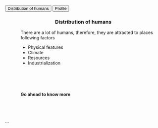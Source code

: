 <br><br><br>
      <div>
        <div class="d-flex align-items-start">
          <div
            class="nav flex-column nav-pills me-3"
            id="v-pills-tab"
            role="tablist"
            aria-orientation="vertical"
          >
            <button
              class="nav-link active"
              id="v-pills-distro-tab"
              data-bs-toggle="pill"
              data-bs-target="#v-pills-distro"
              type="button"
              role="tab"
              aria-controls="v-pills-home"
              aria-selected="true"
            >
              Distribution of humans
            </button>
            <button
              class="nav-link"
              id="v-pills-profile-tab"
              data-bs-toggle="pill"
              data-bs-target="#v-pills-profile"
              type="button"
              role="tab"
              aria-controls="v-pills-profile"
              aria-selected="false"
            >
              Profile
            </button>
          </div>
          <div class="tab-content" id="v-pills-tabContent">
            <div
              class="tab-pane fade show active"
              id="v-pills-distro"
              role="tabpanel"
              aria-labelledby="v-pills-distro-tab"
            >
            <div>
              <center><h3>Distribution of humans</h3></center>
              <div style="margin-left: 50px;">
                <p>There are a lot of humans, therefore, they are attracted to places following factors</p>
                <ul>
                  <li>Physical features</li>
                  <li>Climate</li>
                  <li>Resources</li>
                  <li>Industrialization</li>
                </ul> 
                <br>
                <br>
                <br>
                <h4>Go ahead to know more</h4>
                <br>
                <br>
                <br>
              </div>
            </div>
            </div>
            <div
              class="tab-pane fade"
              id="v-pills-profile"
              role="tabpanel"
              aria-labelledby="v-pills-profile-tab"
            >
              ...
            </div>
          </div>
        </div>
      </div>